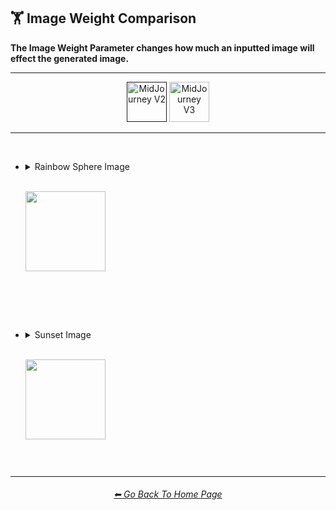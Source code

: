 <h2>🏋️‍ Image Weight Comparison</h2>
<b>The Image Weight Parameter changes how much an inputted image will effect the generated image.</b>
<br>

<hr><!--------------->

<div align="center">

[<img src="https://github.com/willwulfken/MidJourney-Styles-and-Keywords-Reference/blob/main/Images/Repo_Parts/Buttons/Version_Buttons/button_version_MJV2_active.webp?raw=true" alt="MidJourney V2" height="64" />]()
[<img src="https://github.com/willwulfken/MidJourney-Styles-and-Keywords-Reference/blob/main/Images/Repo_Parts/Buttons/Version_Buttons/button_version_MJV3_inactive.webp?raw=true" alt="MidJourney V3" height="64" />](https://github.com/willwulfken/MidJourney-Styles-and-Keywords-Reference/blob/main/Pages/MJ_V3/Comparison_Pages/Parameters/Image_Weight_Comparison.md)

</div>

<hr>
<br>

- <details><summary>Rainbow Sphere Image<p><br><img src="https://github.com/willwulfken/MidJourney-Styles-and-Keywords-Reference/blob/main/Images/MJ_V2/Comparison_Page_Images/Image_Weight_Comparison/Input_Images/inputimg_sphere_rainbow_512x.png?raw=true" width="128" /></p></summary><p><div align="center">

	<table>
		<tr align=center valign=middle>
			<th>Style</th>
			<th>--iw -1</th>
			<th>--iw -0.5</th>
			<th> </th>
			<th>--iw 0.25</th>
			<th>--iw 0.5</th>
			<th>--iw 0.75</th>
			<th>--iw 1</th>
			<th>--iw 2</th>
		</tr>
		<tr align=center valign=middle>
			<td>
				Bubble Design
			</td>
			<td>
				<img src="https://github.com/willwulfken/MidJourney-Styles-and-Keywords-Reference/blob/main/Images/MJ_V2/Comparison_Page_Images/Image_Weight_Comparison/sphererainbow_BubbleDesign_iw-1.png?raw=true" width="256" />
			</td>
			<td>
				<img src="https://github.com/willwulfken/MidJourney-Styles-and-Keywords-Reference/blob/main/Images/MJ_V2/Comparison_Page_Images/Image_Weight_Comparison/sphererainbow_BubbleDesign_iw-0.5.png?raw=true" width="256" />
			</td>
			<td>
				 <br>
			</td>
			<td>
				<img src="https://github.com/willwulfken/MidJourney-Styles-and-Keywords-Reference/blob/main/Images/MJ_V2/Comparison_Page_Images/Image_Weight_Comparison/sphererainbow_BubbleDesign_iw0.25.png?raw=true" width="256" />
			</td>
			<td>
				<img src="https://github.com/willwulfken/MidJourney-Styles-and-Keywords-Reference/blob/main/Images/MJ_V2/Comparison_Page_Images/Image_Weight_Comparison/sphererainbow_BubbleDesign_iw0.5.png?raw=true" width="256" />
			</td>
			<td>
				<img src="https://github.com/willwulfken/MidJourney-Styles-and-Keywords-Reference/blob/main/Images/MJ_V2/Comparison_Page_Images/Image_Weight_Comparison/sphererainbow_BubbleDesign_iw0.75.png?raw=true" width="256" />
			</td>
			<td>
				<img src="https://github.com/willwulfken/MidJourney-Styles-and-Keywords-Reference/blob/main/Images/MJ_V2/Comparison_Page_Images/Image_Weight_Comparison/sphererainbow_BubbleDesign_iw1.png?raw=true" width="256" />
			</td>
			<td>
				<img src="https://github.com/willwulfken/MidJourney-Styles-and-Keywords-Reference/blob/main/Images/MJ_V2/Comparison_Page_Images/Image_Weight_Comparison/sphererainbow_BubbleDesign_iw2.png?raw=true" width="256" />
			</td>
		</tr>
		<tr align=center valign=middle>
			<td>
				Mandelbulb
			</td>
			<td>
				<img src="https://github.com/willwulfken/MidJourney-Styles-and-Keywords-Reference/blob/main/Images/MJ_V2/Comparison_Page_Images/Image_Weight_Comparison/sphererainbow_Mandelbulb_iw-1.png?raw=true" width="256" />
			</td>
			<td>
				<img src="https://github.com/willwulfken/MidJourney-Styles-and-Keywords-Reference/blob/main/Images/MJ_V2/Comparison_Page_Images/Image_Weight_Comparison/sphererainbow_Mandelbulb_iw-0.5.png?raw=true" width="256" />
			</td>
			<td>
				<br>
			</td>
			<td>
				<img src="https://github.com/willwulfken/MidJourney-Styles-and-Keywords-Reference/blob/main/Images/MJ_V2/Comparison_Page_Images/Image_Weight_Comparison/sphererainbow_Mandelbulb_iw0.25.png?raw=true" width="256" />
			</td>
			<td>
				<img src="https://github.com/willwulfken/MidJourney-Styles-and-Keywords-Reference/blob/main/Images/MJ_V2/Comparison_Page_Images/Image_Weight_Comparison/sphererainbow_Mandelbulb_iw0.5.png?raw=true" width="256" />
			</td>
			<td>
				<img src="https://github.com/willwulfken/MidJourney-Styles-and-Keywords-Reference/blob/main/Images/MJ_V2/Comparison_Page_Images/Image_Weight_Comparison/sphererainbow_Mandelbulb_iw0.75.png?raw=true" width="256" />
			</td>
			<td>
				<img src="https://github.com/willwulfken/MidJourney-Styles-and-Keywords-Reference/blob/main/Images/MJ_V2/Comparison_Page_Images/Image_Weight_Comparison/sphererainbow_Mandelbulb_iw1.png?raw=true" width="256" />
			</td>
			<td>
				<img src="https://github.com/willwulfken/MidJourney-Styles-and-Keywords-Reference/blob/main/Images/MJ_V2/Comparison_Page_Images/Image_Weight_Comparison/sphererainbow_Mandelbulb_iw2.png?raw=true" width="256" />
			</td>
		</tr>
		<tr align=center valign=middle>
			<td>
				Databending
			</td>
			<td>
				<img src="https://github.com/willwulfken/MidJourney-Styles-and-Keywords-Reference/blob/main/Images/MJ_V2/Comparison_Page_Images/Image_Weight_Comparison/sphererainbow_Databending_iw-1.png?raw=true" width="256" />
			</td>
			<td>
				<img src="https://github.com/willwulfken/MidJourney-Styles-and-Keywords-Reference/blob/main/Images/MJ_V2/Comparison_Page_Images/Image_Weight_Comparison/sphererainbow_Databending_iw-0.5.png?raw=true" width="256" />
			</td>
			<td>
				<br>
			</td>
			<td>
				<img src="https://github.com/willwulfken/MidJourney-Styles-and-Keywords-Reference/blob/main/Images/MJ_V2/Comparison_Page_Images/Image_Weight_Comparison/sphererainbow_Databending_iw0.25.png?raw=true" width="256" />
			</td>
			<td>
				<img src="https://github.com/willwulfken/MidJourney-Styles-and-Keywords-Reference/blob/main/Images/MJ_V2/Comparison_Page_Images/Image_Weight_Comparison/sphererainbow_Databending_iw0.5.png?raw=true" width="256" />
			</td>
			<td>
				<img src="https://github.com/willwulfken/MidJourney-Styles-and-Keywords-Reference/blob/main/Images/MJ_V2/Comparison_Page_Images/Image_Weight_Comparison/sphererainbow_Databending_iw0.75.png?raw=true" width="256" />
			</td>
			<td>
				<img src="https://github.com/willwulfken/MidJourney-Styles-and-Keywords-Reference/blob/main/Images/MJ_V2/Comparison_Page_Images/Image_Weight_Comparison/sphererainbow_Databending_iw1.png?raw=true" width="256" />
			</td>
			<td>
				<img src="https://github.com/willwulfken/MidJourney-Styles-and-Keywords-Reference/blob/main/Images/MJ_V2/Comparison_Page_Images/Image_Weight_Comparison/sphererainbow_Databending_iw2.png?raw=true" width="256" />
			</td>
		</tr>
		<tr align=center valign=middle>
			<td>
				Spray Paint
			</td>
			<td>
				<img src="https://github.com/willwulfken/MidJourney-Styles-and-Keywords-Reference/blob/main/Images/MJ_V2/Comparison_Page_Images/Image_Weight_Comparison/sphererainbow_SprayPaint_iw-1.png?raw=true" width="256" />
			</td>
			<td>
				<img src="https://github.com/willwulfken/MidJourney-Styles-and-Keywords-Reference/blob/main/Images/MJ_V2/Comparison_Page_Images/Image_Weight_Comparison/sphererainbow_SprayPaint_iw-0.5.png?raw=true" width="256" />
			</td>
			<td>
				<br>
			</td>
			<td>
				<img src="https://github.com/willwulfken/MidJourney-Styles-and-Keywords-Reference/blob/main/Images/MJ_V2/Comparison_Page_Images/Image_Weight_Comparison/sphererainbow_SprayPaint_iw0.25.png?raw=true" width="256" />
			</td>
			<td>
				<img src="https://github.com/willwulfken/MidJourney-Styles-and-Keywords-Reference/blob/main/Images/MJ_V2/Comparison_Page_Images/Image_Weight_Comparison/sphererainbow_SprayPaint_iw0.5.png?raw=true" width="256" />
			</td>
			<td>
				<img src="https://github.com/willwulfken/MidJourney-Styles-and-Keywords-Reference/blob/main/Images/MJ_V2/Comparison_Page_Images/Image_Weight_Comparison/sphererainbow_SprayPaint_iw0.75.png?raw=true" width="256" />
			</td>
			<td>
				<img src="https://github.com/willwulfken/MidJourney-Styles-and-Keywords-Reference/blob/main/Images/MJ_V2/Comparison_Page_Images/Image_Weight_Comparison/sphererainbow_SprayPaint_iw1.png?raw=true" width="256" />
			</td>
			<td>
				<img src="https://github.com/willwulfken/MidJourney-Styles-and-Keywords-Reference/blob/main/Images/MJ_V2/Comparison_Page_Images/Image_Weight_Comparison/sphererainbow_SprayPaint_iw2.png?raw=true" width="256" />
			</td>
		</tr>
	</table>

  </div></p></details>


<br><br><br>


- <details><summary>Sunset Image<p><br><img src="https://github.com/willwulfken/MidJourney-Styles-and-Keywords-Reference/blob/main/Images/MJ_V2/Comparison_Page_Images/Image_Weight_Comparison/Input_Images/inputimg_sunset_512x.png?raw=true" width="128" /></p></summary><p><div align="center">

	<table>
		<tr align=center valign=middle>
			<th>Style</th>
			<th>--iw -1</th>
			<th>--iw -0.5</th>
			<th> </th>
			<th>--iw 0.25</th>
			<th>--iw 0.5</th>
			<th>--iw 0.75</th>
			<th>--iw 1</th>
			<th>--iw 2</th>
		</tr>
		<tr align=center valign=middle>
			<td>
				Bubble Design
			</td>
			<td>
				<img src="https://github.com/willwulfken/MidJourney-Styles-and-Keywords-Reference/blob/main/Images/MJ_V2/Comparison_Page_Images/Image_Weight_Comparison/sunset_BubbleDesign_iw-1.png?raw=true" width="256" />
			</td>
			<td>
				<img src="https://github.com/willwulfken/MidJourney-Styles-and-Keywords-Reference/blob/main/Images/MJ_V2/Comparison_Page_Images/Image_Weight_Comparison/sunset_BubbleDesign_iw-0.5.png?raw=true" width="256" />
			</td>
			<td>
				<br>
			</td>
			<td>
				<img src="https://github.com/willwulfken/MidJourney-Styles-and-Keywords-Reference/blob/main/Images/MJ_V2/Comparison_Page_Images/Image_Weight_Comparison/sunset_BubbleDesign_iw0.25.png?raw=true" width="256" />
			</td>
			<td>
				<img src="https://github.com/willwulfken/MidJourney-Styles-and-Keywords-Reference/blob/main/Images/MJ_V2/Comparison_Page_Images/Image_Weight_Comparison/sunset_BubbleDesign_iw0.5.png?raw=true" width="256" />
			</td>
			<td>
				<img src="https://github.com/willwulfken/MidJourney-Styles-and-Keywords-Reference/blob/main/Images/MJ_V2/Comparison_Page_Images/Image_Weight_Comparison/sunset_BubbleDesign_iw0.75.png?raw=true" width="256" />
			</td>
			<td>
				<img src="https://github.com/willwulfken/MidJourney-Styles-and-Keywords-Reference/blob/main/Images/MJ_V2/Comparison_Page_Images/Image_Weight_Comparison/sunset_BubbleDesign_iw1.png?raw=true" width="256" />
			</td>
			<td>
				<img src="https://github.com/willwulfken/MidJourney-Styles-and-Keywords-Reference/blob/main/Images/MJ_V2/Comparison_Page_Images/Image_Weight_Comparison/sunset_BubbleDesign_iw2.png?raw=true" width="256" />
			</td>
		</tr>
		<tr align=center valign=middle>
			<td>
				Mandelbulb
			</td>
			<td>
				<img src="https://github.com/willwulfken/MidJourney-Styles-and-Keywords-Reference/blob/main/Images/MJ_V2/Comparison_Page_Images/Image_Weight_Comparison/sunset_Mandelbulb_iw-1.png?raw=true" width="256" />
			</td>
			<td>
				<img src="https://github.com/willwulfken/MidJourney-Styles-and-Keywords-Reference/blob/main/Images/MJ_V2/Comparison_Page_Images/Image_Weight_Comparison/sunset_Mandelbulb_iw-0.5.png?raw=true" width="256" />
			</td>
			<td>
				<br>
			</td>
			<td>
				<img src="https://github.com/willwulfken/MidJourney-Styles-and-Keywords-Reference/blob/main/Images/MJ_V2/Comparison_Page_Images/Image_Weight_Comparison/sunset_Mandelbulb_iw0.25.png?raw=true" width="256" />
			</td>
			<td>
				<img src="https://github.com/willwulfken/MidJourney-Styles-and-Keywords-Reference/blob/main/Images/MJ_V2/Comparison_Page_Images/Image_Weight_Comparison/sunset_Mandelbulb_iw0.5.png?raw=true" width="256" />
			</td>
			<td>
				<img src="https://github.com/willwulfken/MidJourney-Styles-and-Keywords-Reference/blob/main/Images/MJ_V2/Comparison_Page_Images/Image_Weight_Comparison/sunset_Mandelbulb_iw0.75.png?raw=true" width="256" />
			</td>
			<td>
				<img src="https://github.com/willwulfken/MidJourney-Styles-and-Keywords-Reference/blob/main/Images/MJ_V2/Comparison_Page_Images/Image_Weight_Comparison/sunset_Mandelbulb_iw1.png?raw=true" width="256" />
			</td>
			<td>
				<img src="https://github.com/willwulfken/MidJourney-Styles-and-Keywords-Reference/blob/main/Images/MJ_V2/Comparison_Page_Images/Image_Weight_Comparison/sunset_Mandelbulb_iw2.png?raw=true" width="256" />
			</td>
		</tr>
		<tr align=center valign=middle>
			<td>
				Databending
			</td>
			<td>
				<img src="https://github.com/willwulfken/MidJourney-Styles-and-Keywords-Reference/blob/main/Images/MJ_V2/Comparison_Page_Images/Image_Weight_Comparison/sunset_Databending_iw-1.png?raw=true" width="256" />
			</td>
			<td>
				<img src="https://github.com/willwulfken/MidJourney-Styles-and-Keywords-Reference/blob/main/Images/MJ_V2/Comparison_Page_Images/Image_Weight_Comparison/sunset_Databending_iw-0.5.png?raw=true" width="256" />
			</td>
			<td>
				<br>
			</td>
			<td>
				<img src="https://github.com/willwulfken/MidJourney-Styles-and-Keywords-Reference/blob/main/Images/MJ_V2/Comparison_Page_Images/Image_Weight_Comparison/sunset_Databending_iw0.25.png?raw=true" width="256" />
			</td>
			<td>
				<img src="https://github.com/willwulfken/MidJourney-Styles-and-Keywords-Reference/blob/main/Images/MJ_V2/Comparison_Page_Images/Image_Weight_Comparison/sunset_Databending_iw0.5.png?raw=true" width="256" />
			</td>
			<td>
				<img src="https://github.com/willwulfken/MidJourney-Styles-and-Keywords-Reference/blob/main/Images/MJ_V2/Comparison_Page_Images/Image_Weight_Comparison/sunset_Databending_iw0.75.png?raw=true" width="256" />
			</td>
			<td>
				<img src="https://github.com/willwulfken/MidJourney-Styles-and-Keywords-Reference/blob/main/Images/MJ_V2/Comparison_Page_Images/Image_Weight_Comparison/sunset_Databending_iw1.png?raw=true" width="256" />
			</td>
			<td>
				<img src="https://github.com/willwulfken/MidJourney-Styles-and-Keywords-Reference/blob/main/Images/MJ_V2/Comparison_Page_Images/Image_Weight_Comparison/sunset_Databending_iw2.png?raw=true" width="256" />
			</td>
		</tr>
		<tr align=center valign=middle>
			<td>
				Spray Paint
			</td>
			<td>
				<img src="https://github.com/willwulfken/MidJourney-Styles-and-Keywords-Reference/blob/main/Images/MJ_V2/Comparison_Page_Images/Image_Weight_Comparison/sunset_SprayPaint_iw-1.png?raw=true" width="256" />
			</td>
			<td>
				<img src="https://github.com/willwulfken/MidJourney-Styles-and-Keywords-Reference/blob/main/Images/MJ_V2/Comparison_Page_Images/Image_Weight_Comparison/sunset_SprayPaint_iw-0.5.png?raw=true" width="256" />
			</td>
			<td>
				<br>
			</td>
			<td>
				<img src="https://github.com/willwulfken/MidJourney-Styles-and-Keywords-Reference/blob/main/Images/MJ_V2/Comparison_Page_Images/Image_Weight_Comparison/sunset_SprayPaint_iw0.25.png?raw=true" width="256" />
			</td>
			<td>
				<img src="https://github.com/willwulfken/MidJourney-Styles-and-Keywords-Reference/blob/main/Images/MJ_V2/Comparison_Page_Images/Image_Weight_Comparison/sunset_SprayPaint_iw0.5.png?raw=true" width="256" />
			</td>
			<td>
				<img src="https://github.com/willwulfken/MidJourney-Styles-and-Keywords-Reference/blob/main/Images/MJ_V2/Comparison_Page_Images/Image_Weight_Comparison/sunset_SprayPaint_iw0.75.png?raw=true" width="256" />
			</td>
			<td>
				<img src="https://github.com/willwulfken/MidJourney-Styles-and-Keywords-Reference/blob/main/Images/MJ_V2/Comparison_Page_Images/Image_Weight_Comparison/sunset_SprayPaint_iw1.png?raw=true" width="256" />
			</td>
			<td>
				<img src="https://github.com/willwulfken/MidJourney-Styles-and-Keywords-Reference/blob/main/Images/MJ_V2/Comparison_Page_Images/Image_Weight_Comparison/sunset_SprayPaint_iw2.png?raw=true" width="256" />
			</td>
		</tr>
	</table>

  </div></p></details>

<br>

<hr><!--------------->
<div align="center">
<h6><a href="https://github.com/willwulfken/MidJourney-Styles-and-Keywords-Reference/blob/main/README.md">⬅ Go Back To Home Page</a></h6>
</div>
